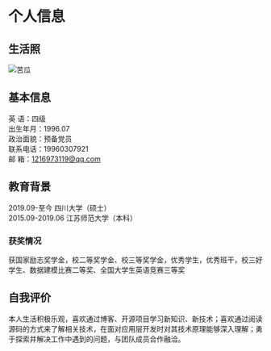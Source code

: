 # 个人信息
## 生活照
![苦瓜](https://www.baidu.com/img/bd_logo1.png)
## 基本信息
英    语：四级  
出生年月：1996.07  
政治面貌：预备党员  
联系电话：19960307921  
邮    箱：1216973119@qq.com  
## 教育背景
2019.09-至今			四川大学（硕士）  
2015.09-2019.06		江苏师范大学（本科）  
### 获奖情况
获国家励志奖学金，校二等奖学金、校三等奖学金，优秀学生，优秀班干，校三好学生、数据建模比赛二等奖、全国大学生英语竞赛三等奖  
## 自我评价
本人生活积极乐观，喜欢通过博客、开源项目学习新知识、新技术；喜欢通过阅读源码的方式来了解相关技术，在面对应用层开发时对其技术原理能够深入理解；勇于探索并解决工作中遇到的问题，与团队成员合作融洽。
